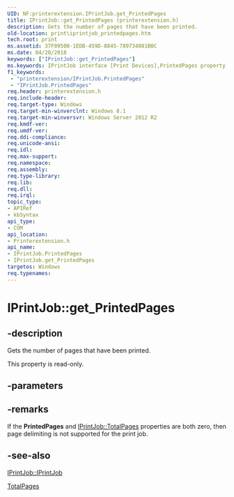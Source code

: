 ```yaml
---
UID: NF:printerextension.IPrintJob.get_PrintedPages
title: IPrintJob::get_PrintedPages (printerextension.h)
description: Gets the number of pages that have been printed.
old-location: print\iprintjob_printedpages.htm
tech.root: print
ms.assetid: 37F09500-1EDB-459D-8845-789734081B0C
ms.date: 04/20/2018
keywords: ["IPrintJob::get_PrintedPages"]
ms.keywords: IPrintJob interface [Print Devices],PrintedPages property, IPrintJob.PrintedPages, IPrintJob.get_PrintedPages, IPrintJob::PrintedPages, IPrintJob::get_PrintedPages, PrintedPages property [Print Devices], PrintedPages property [Print Devices],IPrintJob interface, get_PrintedPages, print.iprintjob_printedpages, printerextension/IPrintJob::PrintedPages, printerextension/IPrintJob::get_PrintedPages
f1_keywords:
 - "printerextension/IPrintJob.PrintedPages"
 - "IPrintJob.PrintedPages"
req.header: printerextension.h
req.include-header: 
req.target-type: Windows
req.target-min-winverclnt: Windows 8.1
req.target-min-winversvr: Windows Server 2012 R2
req.kmdf-ver: 
req.umdf-ver: 
req.ddi-compliance: 
req.unicode-ansi: 
req.idl: 
req.max-support: 
req.namespace: 
req.assembly: 
req.type-library: 
req.lib: 
req.dll: 
req.irql: 
topic_type:
- APIRef
- kbSyntax
api_type:
- COM
api_location:
- Printerextension.h
api_name:
- IPrintJob.PrintedPages
- IPrintJob.get_PrintedPages
targetos: Windows
req.typenames: 
---
```


# IPrintJob::get_PrintedPages


## -description


Gets the number of pages that have been printed.

This property is read-only.


## -parameters


## -remarks



If the <b>PrintedPages</b> and <a href="https://docs.microsoft.com/windows-hardware/drivers/ddi/printerextension/nf-printerextension-iprintjob-get_totalpages">IPrintJob::TotalPages</a> properties are both zero, then page delimiting is not supported for the print job.




## -see-also




<a href="https://docs.microsoft.com/windows-hardware/drivers/ddi/printerextension/nn-printerextension-iprintjob">IPrintJob::IPrintJob</a>



<a href="https://docs.microsoft.com/windows-hardware/drivers/ddi/printerextension/nf-printerextension-iprintjob-get_totalpages">TotalPages</a>
 

 

